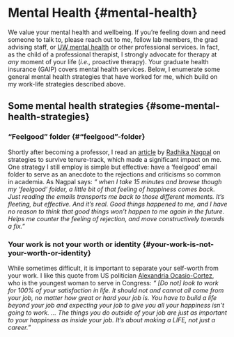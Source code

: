 # Mental Health {#mental-health}
We value your mental health and wellbeing. If you’re feeling down and need someone to talk to, please reach out to me, fellow lab members, the grad advising staff, or [UW mental health](https://www.washington.edu/counseling/) or other professional services. In fact, as the child of a professional therapist, I strongly advocate for therapy at *any* moment of your life (*i.e.,* proactive therapy). Your graduate health insurance (GAIP) covers mental health services. Below, I enumerate some general mental health strategies that have worked for me, which build on my work-life strategies described above.
## Some mental health strategies {#some-mental-health-strategies}
### “Feelgood” folder  {#“feelgood”-folder}
Shortly after becoming a professor, I read an [article](https://blogs.scientificamerican.com/guest-blog/the-awesomest-7-year-postdoc-or-how-i-learned-to-stop-worrying-and-love-the-tenure-track-faculty-life/) by [Radhika Nagpal](https://www.radhikanagpal.org/) on strategies to survive tenure-track, which made a significant impact on me. One strategy I still employ is simple but effective: have a ‘feelgood’ email folder to serve as an anecdote to the rejections and criticisms so common in academia. As Nagpal says:
*“ when I take 15 minutes and browse though my ‘feelgood’ folder, a little bit of that feeling of happiness comes back. Just reading the emails transports me back to those different moments. It’s fleeting, but effective. And it’s real. Good things happened to me, and I have no reason to think that good things won’t happen to me again in the future. Helps me counter the feeling of rejection, and move constructively towards a fix.”*
### Your work is not your worth or identity  {#your-work-is-not-your-worth-or-identity}
While sometimes difficult, it is important to separate your self-worth from your work. I like this quote from US politician [Alexandria Ocasio-Cortez](https://twitter.com/timjhogan/status/1424457048566157315?s=20), who is the youngest woman to serve in Congress:
*“ [Do not] look to work for 100% of your satisfaction in life. It should not and cannot all come from your job, no matter how great or hard your job is. You have to build a life beyond your job and expecting your job to give you all your happiness isn’t going to work. … The things you do outside of your job are just as important to your happiness as inside your job. It’s about making a LIFE, not just a career.”*